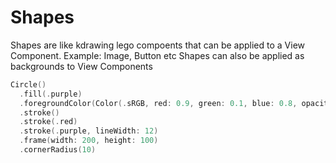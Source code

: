 # Shapes
Shapes are like kdrawing lego compoents that can be applied to a View Component. Example: Image, Button etc
Shapes can also be applied as backgrounds to View Components

```swift
Circle()
  .fill(.purple)
  .foregroundColor(Color(.sRGB, red: 0.9, green: 0.1, blue: 0.8, opacity: 1))
  .stroke()
  .stroke(.red)
  .stroke(.purple, lineWidth: 12)
  .frame(width: 200, height: 100)
  .cornerRadius(10)
```

